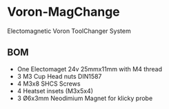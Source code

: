 # Voron-MagChange
Electomagnetic Voron ToolChanger System 


## BOM
- One Electomaget 24v 25mmx11mm with M4 thread
- 3 M3 Cup Head nuts DIN1587
- 4 M3x8 SHCS Screws
- 4 Heatset insets (M3x5x4)
- 3 Ø6x3mm Neodimium Magnet for klicky probe
